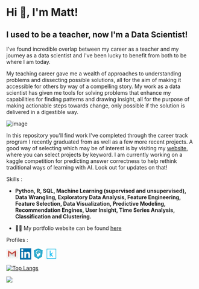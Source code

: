 <h1 align="left">Hi 👋, I'm Matt!</h1>
<h2 align="left">I used to be a teacher, now I'm a Data Scientist! </h2>

I've found incredible overlap between my career as a teacher and my journey as a data scientist and I've been lucky to benefit from both to be where I am today. 

My teaching career gave me a wealth of approaches to understanding problems and dissecting possible solutions, all for the aim of making it accessible for others by way of a compelling story. My work as a data scientist has given me tools for solving problems that enhance my capabilities for finding patterns and drawing insight, all for the purpose of making actionable steps towards change, only possible if the solution is delivered in a digestible way. 

![image](https://github.com/merrillm1/merrillm1/blob/main/images/me_teaching.png)

In this repository you'll find work I've completed through the career track program I recently graduated from as well as a few more recent projects. A good way of selecting which may be of interest is by visiting my [website](https://merrillm1.github.io/), where you can select projects by keyword. I am currently working on a kaggle competition for predicting answer correctness to help rethink traditional ways of learning with AI. Look out for updates on that!

Skills :

- **Python, R, SQL, Machine Learning (supervised and unsupervised), Data Wrangling, Exploratory Data Analysis, Feature Engineering, Feature Selection, Data Visualization, Predictive Modeling, Recommendation Engines, User Insight, Time Series Analysis, Classification and Clustering.**

- 👨‍💻 My  portfolio website can be found [here](https://merrillm1.github.io/)

Profiles :

<p align="left">
<a href=matt.merrill94@gmail.com target=matt.merrill94@gmail.com><img align="center" src="https://github.com/DataCoder2020/repo/blob/master/gmail.JPG" /></a>
<a href="https://www.linkedin.com/in/matthew-merrill-data-scientist/" target="blank"><img align="center" src="https://github.com/DataCoder2020/repo/blob/master/linkedin.JPG" alt="https://www.linkedin.com/in/matthew-merrill-data-scientist/" height="30" width="30" /></a>
<a href="https://www.datacamp.com/profile/mattmerrill94" target="blank"><img align="center" src="https://github.com/DataCoder2020/repo/blob/master/datacamp.JPG" alt="https://www.datacamp.com/profile/mattmerrill94" height="30" width="30" /></a> 
<a href="https://www.kaggle.com/learn/overview" target="blank"><img align="center" src="https://github.com/DataCoder2020/repo/blob/master/kaggle.JPG" alt="https://www.kaggle.com/matthewmerrill1" height="30" width="30" /></a>
</p>

[![Top Langs](https://github-readme-stats.vercel.app/api/top-langs/?username=merrillm1&layout=compact)](https://github.com/merrillm1/github-readme-stats)

![](https://komarev.com/ghpvc/?username=merrillm1)

<!--
**merrillm1/merrillm1** is a ✨ _special_ ✨ repository because its `README.md` (this file) appears on your GitHub profile.

Here are some ideas to get you started:

- 🔭 I’m currently working on ...
- 🌱 I’m currently learning ...
- 👯 I’m looking to collaborate on ...
- 🤔 I’m looking for help with ...
- 💬 Ask me about ...
- 📫 How to reach me: ...
- 😄 Pronouns: ...
- ⚡ Fun fact: ...
-->
